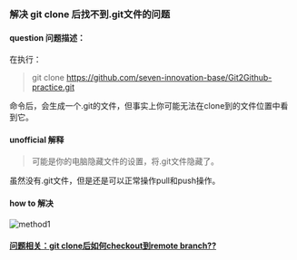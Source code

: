 
### 解决  git clone 后找不到.git文件的问题

#### question 问题描述：
在执行：

> git clone https://github.com/seven-innovation-base/Git2Github-practice.git 
    
命令后，会生成一个.git的文件，但事实上你可能无法在clone到的文件位置中看到它。

#### unofficial 解释

>  可能是你的电脑隐藏文件的设置，将.git文件隐藏了。

虽然没有.git文件，但是还是可以正常操作pull和push操作。

#### how to 解决

![method1](imgrepo/metho1.png)

#### [问题相关：git clone后如何checkout到remote branch??](https://shansan.top/categories/Git/)

